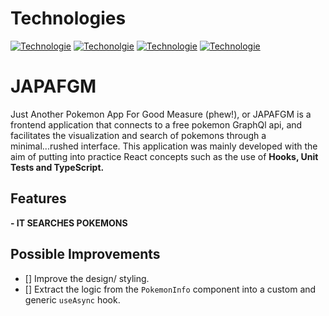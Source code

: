 # Technologies
[![Technologie](https://img.shields.io/badge/%40%2018.2.0%20-React-blue)](https://es.reactjs.org/)
[![Techonolgie](https://img.shields.io/badge/%40%203.2.3%20-Vite-green)](https://vitejs.dev/)
[![Technologie](https://img.shields.io/badge/%40%201.56.1%20-Sass-pink)](https://sass-lang.com/)
[![Technologie](https://img.shields.io/badge/%40%204.6.4%20-TypeScript-blue)](https://www.typescriptlang.org/)

# 

# JAPAFGM
Just Another Pokemon App For Good Measure (phew!), or JAPAFGM is a frontend application that connects to a free pokemon GraphQl api, and facilitates the visualization and search of pokemons through a minimal...rushed interface. 
This application was mainly developed with the aim of putting into practice React concepts such as the use of **Hooks, Unit Tests and TypeScript.** 

## Features
**- IT SEARCHES POKEMONS** 

## Possible Improvements
- [] Improve the design/ styling.
- [] Extract the logic from the `PokemonInfo` component into a
  custom and generic `useAsync` hook.
